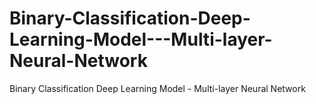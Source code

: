 # Binary-Classification-Deep-Learning-Model---Multi-layer-Neural-Network
Binary Classification Deep Learning Model - Multi-layer Neural Network
